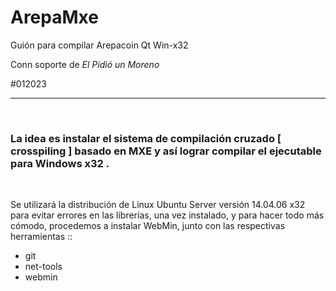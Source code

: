 # ArepaMxe
 Guión para compilar Arepacoin Qt Win-x32

 Conn soporte de *El Pidió un Moreno*

 #012023
<hr/><br/>

### La idea es instalar el sistema de compilación cruzado [ crosspiling ] basado en MXE y así lograr compilar el ejecutable para <b>Windows x32</b> .
<br/>

 Se utilizará la distribución de Linux Ubuntu Server versión 14.04.06 x32 para evitar errores en las librerías, una vez instalado, y para hacer todo más cómodo, procedemos a instalar WebMin, junto con las respectivas herramientas ::
<br/>
* git<br/>
* net-tools<br/>
* webmin

